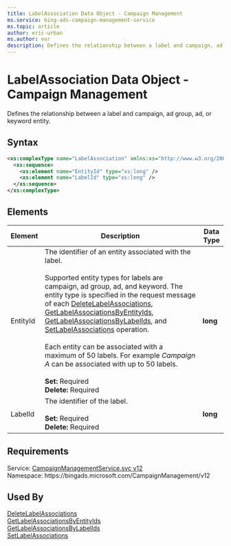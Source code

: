 ```yaml
---
title: LabelAssociation Data Object - Campaign Management
ms.service: bing-ads-campaign-management-service
ms.topic: article
author: eric-urban
ms.author: eur
description: Defines the relationship between a label and campaign, ad group, ad, or keyword entity.
---
```

# LabelAssociation Data Object - Campaign Management
Defines the relationship between a label and campaign, ad group, ad, or keyword entity.

## Syntax
```xml
<xs:complexType name="LabelAssociation" xmlns:xs="http://www.w3.org/2001/XMLSchema">
  <xs:sequence>
    <xs:element name="EntityId" type="xs:long" />
    <xs:element name="LabelId" type="xs:long" />
  </xs:sequence>
</xs:complexType>
```

## <a name="elements"></a>Elements


|Element|Description|Data Type|
|-----------|---------------|-------------|
|<a name="entityid"></a>EntityId|The identifier of an entity associated with the label.<br/><br/>Supported entity types for labels are campaign, ad group, ad, and keyword. The entity type is specified in the request message of each [DeleteLabelAssociations](deletelabelassociations.md), [GetLabelAssociationsByEntityIds](getlabelassociationsbyentityids.md), [GetLabelAssociationsByLabelIds](getlabelassociationsbylabelids.md), and [SetLabelAssociations](setlabelassociations.md) operation.<br/><br/>Each entity can be associated with a maximum of 50 labels. For example *Campaign A* can be associated with up to 50 labels.<br/><br/>**Set:** Required<br/>**Delete:** Required|**long**|
|<a name="labelid"></a>LabelId|The identifier of the label.<br/><br/>**Set:** Required<br/>**Delete:** Required|**long**|

## Requirements
Service: [CampaignManagementService.svc v12](https://campaign.api.bingads.microsoft.com/Api/Advertiser/CampaignManagement/v12/CampaignManagementService.svc)  
Namespace: https\://bingads.microsoft.com/CampaignManagement/v12  

## Used By
[DeleteLabelAssociations](deletelabelassociations.md)  
[GetLabelAssociationsByEntityIds](getlabelassociationsbyentityids.md)  
[GetLabelAssociationsByLabelIds](getlabelassociationsbylabelids.md)  
[SetLabelAssociations](setlabelassociations.md)  
